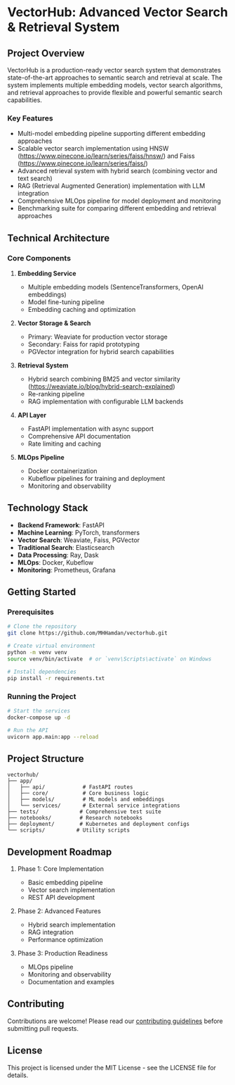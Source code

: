 # VectorHub: Advanced Vector Search & Retrieval System

## Project Overview
VectorHub is a production-ready vector search system that demonstrates state-of-the-art approaches to semantic search and retrieval at scale. The system implements multiple embedding models, vector search algorithms, and retrieval approaches to provide flexible and powerful semantic search capabilities.

### Key Features
- Multi-model embedding pipeline supporting different embedding approaches
- Scalable vector search implementation using HNSW (https://www.pinecone.io/learn/series/faiss/hnsw/) and Faiss (https://www.pinecone.io/learn/series/faiss/)
- Advanced retrieval system with hybrid search (combining vector and text search)
- RAG (Retrieval Augmented Generation) implementation with LLM integration
- Comprehensive MLOps pipeline for model deployment and monitoring
- Benchmarking suite for comparing different embedding and retrieval approaches

## Technical Architecture

### Core Components
1. **Embedding Service**
   - Multiple embedding models (SentenceTransformers, OpenAI embeddings)
   - Model fine-tuning pipeline
   - Embedding caching and optimization

2. **Vector Storage & Search**
   - Primary: Weaviate for production vector storage
   - Secondary: Faiss for rapid prototyping
   - PGVector integration for hybrid search capabilities

3. **Retrieval System**
   - Hybrid search combining BM25 and vector similarity (https://weaviate.io/blog/hybrid-search-explained)
   - Re-ranking pipeline
   - RAG implementation with configurable LLM backends

4. **API Layer**
   - FastAPI implementation with async support
   - Comprehensive API documentation
   - Rate limiting and caching

5. **MLOps Pipeline**
   - Docker containerization
   - Kubeflow pipelines for training and deployment
   - Monitoring and observability

## Technology Stack
- **Backend Framework**: FastAPI
- **Machine Learning**: PyTorch, transformers
- **Vector Search**: Weaviate, Faiss, PGVector
- **Traditional Search**: Elasticsearch
- **Data Processing**: Ray, Dask
- **MLOps**: Docker, Kubeflow
- **Monitoring**: Prometheus, Grafana

## Getting Started

### Prerequisites
```bash
# Clone the repository
git clone https://github.com/MHHamdan/vectorhub.git

# Create virtual environment
python -m venv venv
source venv/bin/activate  # or `venv\Scripts\activate` on Windows

# Install dependencies
pip install -r requirements.txt
```

### Running the Project
```bash
# Start the services
docker-compose up -d

# Run the API
uvicorn app.main:app --reload
```

## Project Structure
```
vectorhub/
├── app/
│   ├── api/            # FastAPI routes
│   ├── core/           # Core business logic
│   ├── models/         # ML models and embeddings
│   └── services/       # External service integrations
├── tests/             # Comprehensive test suite
├── notebooks/         # Research notebooks
├── deployment/        # Kubernetes and deployment configs
└── scripts/          # Utility scripts
```

## Development Roadmap
1. Phase 1: Core Implementation
   - Basic embedding pipeline
   - Vector search implementation
   - REST API development

2. Phase 2: Advanced Features
   - Hybrid search implementation
   - RAG integration
   - Performance optimization

3. Phase 3: Production Readiness
   - MLOps pipeline
   - Monitoring and observability
   - Documentation and examples

## Contributing
Contributions are welcome! Please read our [contributing guidelines](CONTRIBUTING.md) before submitting pull requests.

## License
This project is licensed under the MIT License - see the LICENSE file for details.
